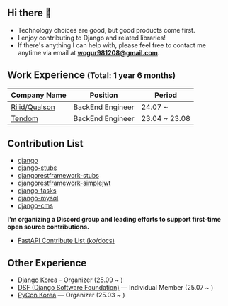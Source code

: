 ## Hi there 👋

- Technology choices are good, but good products come first.
- I enjoy contributing to Django and related libraries!
- If there's anything I can help with, please feel free to contact me anytime via email at **wogur981208@gmail.com**.

## Work Experience <small><!--TOTAL_EXP_INLINE_START-->(Total: 1 year 6 months)<!--TOTAL_EXP_INLINE_END--></small>
|Company Name|Position|Period|
|---|---|---|
|<a href="https://riiid.com/">Riiid/Qualson</a>|BackEnd Engineer|24.07 ~ |
|<a href="https://www.tendom.co.kr/">Tendom</a>|BackEnd Engineer|23.04 ~ 23.08|

## Contribution List
- [django](https://github.com/django/django/commits?author=JaeHyuckSa)
- [django-stubs](https://github.com/typeddjango/django-stubs/commits?author=JaeHyuckSa)
- [djangorestframework-stubs](https://github.com/typeddjango/djangorestframework-stubs/commits?author=JaeHyuckSa)
- [djangorestframework-simplejwt](https://github.com/jazzband/djangorestframework-simplejwt/commits?author=JaeHyuckSa)
- [django-tasks](https://github.com/RealOrangeOne/django-tasks/commits?author=JaeHyuckSa)
- [django-mysql](https://github.com/adamchainz/django-mysql/commits?author=JaeHyuckSa)
- [django-cms](https://github.com/django-cms/django-cms/commits?author=JaeHyuckSa)


**I’m organizing a Discord group and leading efforts to support first-time open source contributions.**
- [FastAPI Contribute List (ko/docs)](https://working-promotion-80d.notion.site/Fast-API-ko-docs-12ea6a4196d38008bc3dc5d2c6d0723c?pvs=4)

## Other Experience
- [Django Korea](https://www.djangoproject.com/community/local/#django-south-korea-meetup) - Organizer (25.09 ~ )
- [DSF (Django Software Foundation)](https://github.com/django/dsf-minutes/blob/f913822ac483afc4e603855bf795d0cd9cd6c68a/2025/2025-07-10.md?plain=1#L37) — Individual Member (25.07 ~ )
- [PyCon Korea](https://github.com/pythonkr) — Organizer (25.03 ~ )

